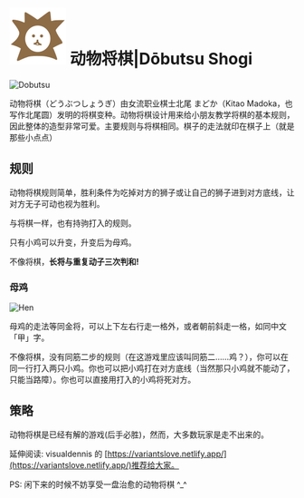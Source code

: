 # ![Dobutsu Shogi](https://github.com/gbtami/pychess-variants/blob/master/static/icons/Dobutsu.svg) 动物将棋|Dōbutsu Shogi

![Dobutsu](https://github.com/gbtami/pychess-variants/blob/master/static/images/ShogiGuide/Dobutsu.png)

动物将棋（どうぶつしょうぎ）由女流职业棋士北尾 まどか（Kitao Madoka，也写作北尾圆）发明的将棋变种。动物将棋设计用来给小朋友教学将棋的基本规则，因此整体的造型非常可爱。主要规则与将棋相同。棋子的走法就印在棋子上（就是那些小点点）

## 规则

动物将棋规则简单，胜利条件为吃掉对方的狮子或让自己的狮子进到对方底线，让对方无子可动也视为胜利。

与将棋一样，也有持驹打入的规则。

只有小鸡可以升变，升变后为母鸡。

不像将棋，**长将与重复动子三次判和!**

### 母鸡

![Hen](https://github.com/gbtami/pychess-variants/blob/master/static/images/ShogiGuide/Hen.png)

母鸡的走法等同金将，可以上下左右行走一格外，或者朝前斜走一格，如同中文「甲」字。

不像将棋，没有同筋二步的规则（在这游戏里应该叫同筋二……鸡？），你可以在同一行打入两只小鸡。你也可以把小鸡打在对方底线（当然那只小鸡就不能动了，只能当路障）。你也可以直接用打入的小鸡将死对方。

## 策略

动物将棋是已经有解的游戏(后手必胜)，然而，大多数玩家是走不出来的。

延伸阅读: visualdennis 的 [https://variantslove.netlify.app/](https://variantslove.netlify.app/)推荐给大家。

PS: 闲下来的时候不妨享受一盘治愈的动物将棋 ^_^